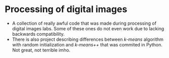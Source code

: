---
---
# Processing of digital images
 * A collection of really awful code that was made during processing of digital images labs. Some of these ones do not even work due to lacking backwards compatibility. 
 * There is also project describing differences between *k-means* algorithm with random initialization and *k-means++* that was commited in Python. Not great, not terrible imho.
